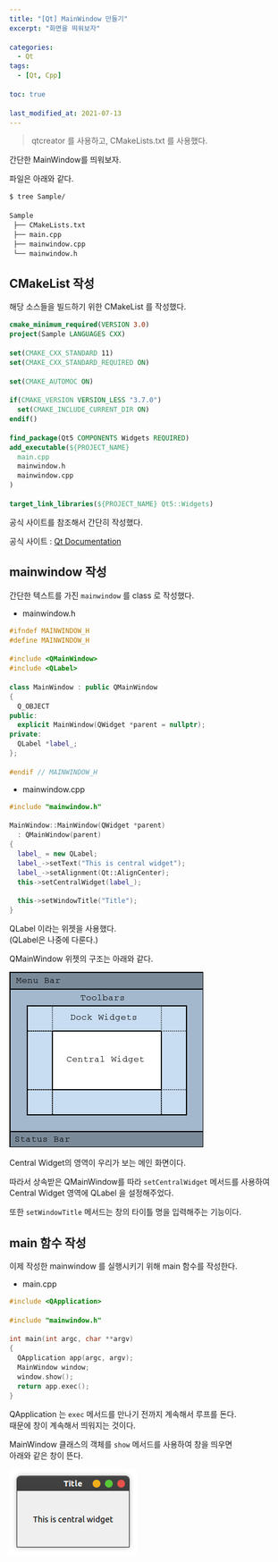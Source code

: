 ```yaml
---
title: "[Qt] MainWindow 만들기"
excerpt: "화면을 띄워보자"

categories:
  - Qt
tags:
  - [Qt, Cpp]

toc: true

last_modified_at: 2021-07-13
---
```


> qtcreator 를 사용하고, CMakeLists.txt 를 사용했다.

간단한 MainWindow를 띄워보자.

파일은 아래와 같다.

```bash
$ tree Sample/

Sample
 ├── CMakeLists.txt
 ├── main.cpp
 ├── mainwindow.cpp
 └── mainwindow.h
```


## CMakeList 작성

해당 소스들을 빌드하기 위한 CMakeList 를 작성했다.

```cmake
cmake_minimum_required(VERSION 3.0)
project(Sample LANGUAGES CXX)

set(CMAKE_CXX_STANDARD 11)
set(CMAKE_CXX_STANDARD_REQUIRED ON)

set(CMAKE_AUTOMOC ON)

if(CMAKE_VERSION VERSION_LESS "3.7.0")
  set(CMAKE_INCLUDE_CURRENT_DIR ON)
endif()

find_package(Qt5 COMPONENTS Widgets REQUIRED)
add_executable(${PROJECT_NAME}
  main.cpp
  mainwindow.h
  mainwindow.cpp
)

target_link_libraries(${PROJECT_NAME} Qt5::Widgets)
```

공식 사이트를 참조해서 간단히 작성했다.

공식 사이트 : [Qt Documentation](https://doc.qt.io/qt-5/cmake-manual.html)



## mainwindow 작성

간단한 텍스트를 가진 `mainwindow` 를 class 로 작성했다.

* mainwindow.h

```cpp
#ifndef MAINWINDOW_H
#define MAINWINDOW_H

#include <QMainWindow>
#include <QLabel>

class MainWindow : public QMainWindow
{
  Q_OBJECT
public:
  explicit MainWindow(QWidget *parent = nullptr);
private:
  QLabel *label_;
};

#endif // MAINWINDOW_H
```

* mainwindow.cpp

```cpp
#include "mainwindow.h"

MainWindow::MainWindow(QWidget *parent) 
  : QMainWindow(parent)
{
  label_ = new QLabel;
  label_->setText("This is central widget");
  label_->setAlignment(Qt::AlignCenter);
  this->setCentralWidget(label_);

  this->setWindowTitle("Title");
}​
```

QLabel 이라는 위젯을 사용했다.   
(QLabel은 나중에 다룬다.)

QMainWindow 위젯의 구조는 아래와 같다.

![image](/images/qt-image/mainwindow.png)

Central Widget의 영역이 우리가 보는 메인 화면이다.

따라서 상속받은 QMainWindow를 따라 `setCentralWidget` 메서드를 사용하여    
Central Widget 영역에 QLabel 을 설정해주었다.

또한 `setWindowTitle` 메서드는 창의 타이틀 명을 입력해주는 기능이다.

## main 함수 작성

이제 작성한 mainwindow 를 실행시키기 위해 main 함수를 작성한다.

* main.cpp

```cpp
#include <QApplication>

#include "mainwindow.h"

int main(int argc, char **argv)
{
  QApplication app(argc, argv);
  MainWindow window;
  window.show();
  return app.exec();
}
```

QApplication 는 `exec` 메서드를 만나기 전까지 계속해서 루프를 돈다.   
때문에 창이 계속해서 띄워지는 것이다.

MainWindow 클래스의 객체를 `show` 메서드를 사용하여 창을 띄우면   
아래와 같은 창이 뜬다.

![image](/images/qt-image/mainwindow_result.png)